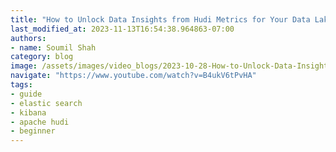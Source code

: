 ```yaml
---
title: "How to Unlock Data Insights from Hudi Metrics for Your Data Lake using Elastic Search and Kibana"
last_modified_at: 2023-11-13T16:54:38.964863-07:00
authors:
- name: Soumil Shah
category: blog
image: /assets/images/video_blogs/2023-10-28-How-to-Unlock-Data-Insights-from-Hudi-Metrics-for-Your-Data-Lake-using-Elastic-Search-and-Kibana.png
navigate: "https://www.youtube.com/watch?v=B4ukV6tPvHA"
tags:
- guide
- elastic search
- kibana
- apache hudi
- beginner
---
```



